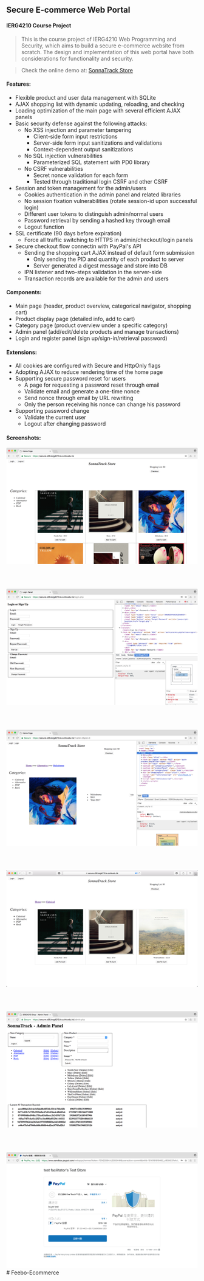 ## Secure E-commerce Web Portal

#### IERG4210 Course Project 

> This is the course project of IERG4210 Web Programming and Security, which aims to build a secure e-commerce website from scratch. The design and implementation of this web portal have both considerations for functionality and security. 

> Check the online demo at: [SonnaTrack Store](https://ec2-52-196-12-38.ap-northeast-1.compute.amazonaws.com/index.php)

#### Features:

* Flexible product and user data management with SQLite
* AJAX shopping list with dynamic updating, reloading, and checking
* Loading optimization of the main page with several efficient AJAX panels
* Basic security defense against the following attacks:
  * No XSS injection and parameter tampering
    * Client-side form input restrictions
    * Server-side form input sanitizations and validations
    * Context-dependent output sanitizations
  * No SQL injection vulnerabilities
    * Parameterized SQL statement with PD0 library
  * No CSRF vulnerabilities
    * Secret nonce validation for each form
    * Tested through traditional login CSRF and other CSRF
* Session and token management for the admin/users
  * Cookies authentication in the admin panel and related libraries
  * No session fixation vulnerabilities (rotate session-id upon successful login)
  * Different user tokens to distinguish admin/normal users
  * Password retrieval by sending a hashed key through email
  * Logout function
* SSL certificate (90 days before expiration)
  * Force all traffic switching to HTTPS in admin/checkout/login panels
* Secure checkout flow connectin with PayPal's API
  * Sending the shopping cart AJAX instead of default form submission
    * Only sending the PID and quantity of each product to server
    * Server generated a digest message and store into DB
  * IPN listener and two-steps validation in the server-side
  * Transaction records are available for the admin and users

#### Components:

* Main page (header, product overview, categorical navigator, shopping cart)
* Product display page (detailed info, add to cart)
* Category page (product overview under a specific category)
* Admin panel (add/edit/delete products and manage transactions)
* Login and register panel (sign up/sign-in/retrieval password)

#### Extensions:

* All cookies are configured with Secure and HttpOnly flags
* Adopting AJAX to reduce rendering time of the home page
* Supporting secure password reset for users
  * A page for requesting a password reset through email
  * Validate email and generate a one-time nonce
  * Send nonce through email by URL rewriting
  * Only the person receiving his nonce can change his password
* Supporting password change
  * Validate the current user
  * Logout after changing password

#### Screenshots:

![Main Page](screenshot/1.png)

<br></br>

![Login and Register Panel](screenshot/2.png)

<br></br>

![Product Info Page](screenshot/3.png)

<br></br>

![Category Page with Navigator](screenshot/4.png)

<br></br>

![Admin Panel](screenshot/5.png)

<br></br>

![Checkout with PayPal](screenshot/6.png)
#   F e e b o - E c o m m e r c e 
 
 
